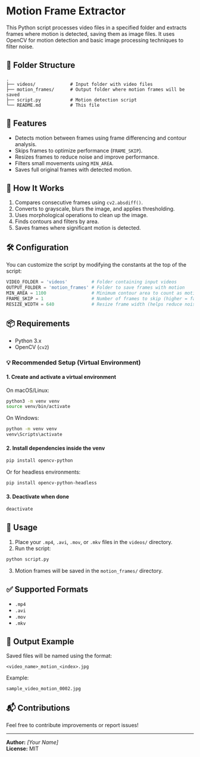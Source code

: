 
# Motion Frame Extractor

This Python script processes video files in a specified folder and extracts frames where motion is detected, saving them as image files. It uses OpenCV for motion detection and basic image processing techniques to filter noise.

## 📁 Folder Structure

```
.
├── videos/             # Input folder with video files
├── motion_frames/      # Output folder where motion frames will be saved
├── script.py           # Motion detection script
└── README.md           # This file
```

## 🚀 Features

- Detects motion between frames using frame differencing and contour analysis.
- Skips frames to optimize performance (`FRAME_SKIP`).
- Resizes frames to reduce noise and improve performance.
- Filters small movements using `MIN_AREA`.
- Saves full original frames with detected motion.

## 🧠 How It Works

1. Compares consecutive frames using `cv2.absdiff()`.
2. Converts to grayscale, blurs the image, and applies thresholding.
3. Uses morphological operations to clean up the image.
4. Finds contours and filters by area.
5. Saves frames where significant motion is detected.

## 🛠 Configuration

You can customize the script by modifying the constants at the top of the script:

```python
VIDEO_FOLDER = 'videos'         # Folder containing input videos
OUTPUT_FOLDER = 'motion_frames' # Folder to save frames with motion
MIN_AREA = 1100                 # Minimum contour area to count as motion
FRAME_SKIP = 1                  # Number of frames to skip (higher = faster, less accurate)
RESIZE_WIDTH = 640              # Resize frame width (helps reduce noise)
```

## 📦 Requirements

- Python 3.x
- OpenCV (`cv2`)

### 💡 Recommended Setup (Virtual Environment)

#### 1. Create and activate a virtual environment

On macOS/Linux:
```bash
python3 -m venv venv
source venv/bin/activate
```

On Windows:
```bash
python -m venv venv
venv\Scripts\activate
```

#### 2. Install dependencies inside the venv
```bash
pip install opencv-python
```

Or for headless environments:
```bash
pip install opencv-python-headless
```

#### 3. Deactivate when done
```bash
deactivate
```

## 🧪 Usage

1. Place your `.mp4`, `.avi`, `.mov`, or `.mkv` files in the `videos/` directory.
2. Run the script:

```bash
python script.py
```

3. Motion frames will be saved in the `motion_frames/` directory.

## ✅ Supported Formats

- `.mp4`
- `.avi`
- `.mov`
- `.mkv`

## 📄 Output Example

Saved files will be named using the format:

```
<video_name>_motion_<index>.jpg
```

Example:

```
sample_video_motion_0002.jpg
```

## 📬 Contributions

Feel free to contribute improvements or report issues!

---

**Author:** _[Your Name]_  
**License:** MIT
